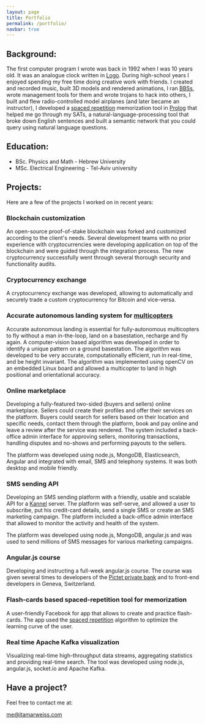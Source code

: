 ```yaml
---
layout: page
title: Portfolio
permalink: /portfolio/
navbar: true
---
```

## Background:

The first computer program I wrote was back in 1992 when I was 10 years old. It was an analogue clock written in [Logo](https://en.wikipedia.org/wiki/Logo_(programming_language)). During high-school years I enjoyed spending my free time doing creative work with friends. I created and recorded music, built 3D models and rendered animations, I ran [BBSs](https://en.wikipedia.org/wiki/Bulletin_board_system), wrote management tools for them and wrote trojans to hack into others, I built and flew radio-controlled model airplanes (and later became an instructor), I developed a [spaced repetition](https://en.wikipedia.org/wiki/Spaced_repetition) memorization tool in [Prolog](https://en.wikipedia.org/wiki/Prolog) that helped me go through my SATs, a natural-language-processing tool that broke down English sentences and built a semantic network that you could query using natural language questions.

## Education:

- BSc. Physics and Math - Hebrew University
- MSc. Electrical Engineering - Tel-Aviv university

## Projects:

Here are a few of the projects I worked on in recent years:

### Blockchain customization
An open-source proof-of-stake blockchain was forked and customized according to the client's needs. Several development teams with no prior experience with cryptocurrencies were developing application on top of the blockchain and were guided through the integration process. The new cryptocurrency successfully went through several thorough security and functionality audits.

### Cryptocurrency exchange
A cryptocurrency exchange was developed, allowing to automatically and securely trade a custom cryptocurrency for Bitcoin and vice-versa.

### Accurate autonomous landing system for [multicopters](https://en.wikipedia.org/wiki/Multirotor)
Accurate autonomous landing is essential for fully-autonomous multicopters to fly without a man in-the-loop, land on a basestation, recharge and fly again. A computer-vision based algorithm was developed in order to identify a unique pattern on a ground basestation. The algorithm was developed to be very accurate, computationally efficient, run in real-time, and be height invariant. The algorithm was implemented using openCV on an embedded Linux board and allowed a multicopter to land in high positional and orientational accuracy.

### Online marketplace
Developing a fully-featured two-sided (buyers and sellers) online marketplace. Sellers could create their profiles and offer their services on the platform. Buyers could search for sellers based on their location and specific needs, contact them through the platform, book and pay online and leave a review after the service was rendered. The system included a back-office admin interface for approving sellers, monitoring transactions, handling disputes and no-shows and performing payouts to the sellers.

The platform was developed using node.js, MongoDB, Elasticsearch, Angular and integrated with email, SMS and telephony systems. It was both desktop and mobile friendly.

### SMS sending API
Developing an SMS sending platform with a friendly, usable and scalable API for a [Kannel](http://www.kannel.org/) server. The platform was self-serve, and allowed a user to subscribe, put his credit-card details, send a single SMS or create an SMS marketing campaign. The platform included a back-office admin interface that allowed to monitor the activity and health of the system.

The platform was developed using node.js, MongoDB, angular.js and was used to send millions of SMS messages for various marketing campaigns.

### Angular.js course
Developing and instructing a full-week angular.js course. The course was given several times to developers of the [Pictet private bank](https://www.group.pictet/) and to front-end developers in Geneva, Switzerland.

### Flash-cards based spaced-repetition tool for memorization
A user-friendly Facebook for app that allows to create and practice flash-cards. The app used the [spaced repetition](https://www.supermemo.com/english/ol/sm2.htm) algorithm to optimize the learning curve of the user.

### Real time Apache Kafka visualization
Visualizing real-time high-throughput data streams, aggregating statistics and providing real-time search.
The tool was developed using node.js, angular.js, socket.io and Apache Kafka.

## Have a project?

Feel free to contact me at:

me@itamarweiss.com
